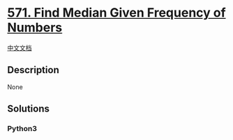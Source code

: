 # [571. Find Median Given Frequency of Numbers](https://leetcode.com/problems/find-median-given-frequency-of-numbers)

[中文文档](/leetcode/0500-0599/0571.Find%20Median%20Given%20Frequency%20of%20Numbers/README.md)

## Description

None

## Solutions

<!-- tabs:start -->

### **Python3**

```python

```

<!-- tabs:end -->
